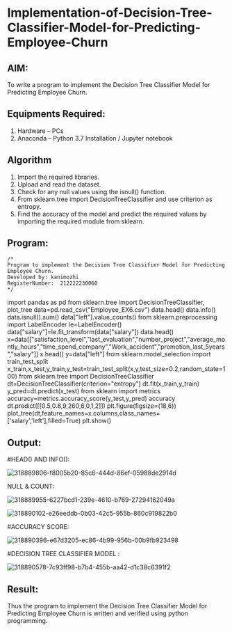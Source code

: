 # Implementation-of-Decision-Tree-Classifier-Model-for-Predicting-Employee-Churn

## AIM:
To write a program to implement the Decision Tree Classifier Model for Predicting Employee Churn.

## Equipments Required:
1. Hardware – PCs
2. Anaconda – Python 3.7 Installation / Jupyter notebook

## Algorithm
1. Import the required libraries.
2. Upload and read the dataset.
3. Check for any null values using the isnull() function.
4. From sklearn.tree import DecisionTreeClassifier and use criterion as entropy.
5. Find the accuracy of the model and predict the required values by importing the required module from sklearn. 

## Program:
```
/*
Program to implement the Decision Tree Classifier Model for Predicting Employee Churn.
Developed by: kanimozhi
RegisterNumber:  212222230060
*/
```

import pandas as pd
from sklearn.tree import DecisionTreeClassifier, plot_tree
data=pd.read_csv("Employee_EX6.csv")
data.head()
data.info()
data.isnull().sum()
data["left"].value_counts()
from sklearn.preprocessing import LabelEncoder
le=LabelEncoder()
data["salary"]=le.fit_transform(data["salary"])
data.head()
x=data[["satisfaction_level","last_evaluation","number_project","average_montly_hours","time_spend_company","Work_accident","promotion_last_5years","salary"]]
x.head()
y=data["left"]
from sklearn.model_selection import train_test_split
x_train,x_test,y_train,y_test=train_test_split(x,y,test_size=0.2,random_state=100)
from sklearn.tree import DecisionTreeClassifier
dt=DecisionTreeClassifier(criterion="entropy")
dt.fit(x_train,y_train)
y_pred=dt.predict(x_test)
from sklearn import metrics
accuracy=metrics.accuracy_score(y_test,y_pred)
accuracy
dt.predict([[0.5,0.8,9,260,6,0,1,2]])
plt.figure(figsize=(18,6))
plot_tree(dt,feature_names=x.columns,class_names=['salary','left'],filled=True)
plt.show()

## Output:

#HEAD() AND INFO():

![318889806-f8005b20-85c6-444d-86ef-05988de2914d](https://github.com/kanimozhipannerselvam/Implementation-of-Decision-Tree-Classifier-Model-for-Predicting-Employee-Churn/assets/119476060/d5cfe9fd-fd2d-4c4f-82be-ae2181737f83)

NULL & COUNT:

![318889955-6227bcd1-239e-4610-b769-27294162049a](https://github.com/kanimozhipannerselvam/Implementation-of-Decision-Tree-Classifier-Model-for-Predicting-Employee-Churn/assets/119476060/7f8336f2-73e3-435c-b445-6c29b2c8a15f)

![318890102-e26eeddb-0b03-42c5-955b-860c919822b0](https://github.com/kanimozhipannerselvam/Implementation-of-Decision-Tree-Classifier-Model-for-Predicting-Employee-Churn/assets/119476060/cd4c90d5-2c6c-44e3-b6c0-60985293b010)

#ACCURACY SCORE:

![318890396-e67d3205-ec86-4b99-956b-00b9fb923498](https://github.com/kanimozhipannerselvam/Implementation-of-Decision-Tree-Classifier-Model-for-Predicting-Employee-Churn/assets/119476060/075917f9-6ba9-4a8f-beef-00c22299c97b)

#DECISION TREE CLASSIFIER MODEL :

![318890578-7c93ff98-b7b4-455b-aa42-d1c38c6391f2](https://github.com/kanimozhipannerselvam/Implementation-of-Decision-Tree-Classifier-Model-for-Predicting-Employee-Churn/assets/119476060/de03fca8-b56d-4772-b754-87eb91bb89bd)

## Result:
Thus the program to implement the  Decision Tree Classifier Model for Predicting Employee Churn is written and verified using python programming.
